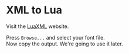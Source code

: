 # XML to Lua

Visit the [LuaXML](https://alexanderlindholt.github.io/LuaXML/) website.

Press `Browse...` and select your font file.\
Now copy the output. We're going to use it later.
